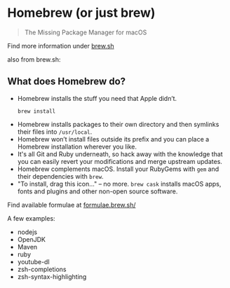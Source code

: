 # Homebrew (or just brew)
> The Missing Package Manager for macOS

Find more information under [brew.sh](https://brew.sh/)

also from brew.sh:

## What does Homebrew do?
* Homebrew installs the stuff you need that Apple didn’t.
	```shell
	brew install 
	```
* Homebrew installs packages to their own directory and then symlinks their files into `/usr/local`.
* Homebrew won’t install files outside its prefix and you can place a Homebrew installation wherever you like.
* It's all Git and Ruby underneath, so hack away with the knowledge that you can easily revert your modifications and merge upstream updates.
* Homebrew complements macOS. Install your RubyGems with `gem` and their dependencies with `brew`.
* "To install, drag this icon..." – no more. `brew cask` installs macOS apps, fonts and plugins and other non-open source software.

Find available formulae at [formulae.brew.sh/](https://formulae.brew.sh/)

A few examples:

* nodejs
* OpenJDK
* Maven
* ruby
* youtube-dl
* zsh-completions
* zsh-syntax-highlighting